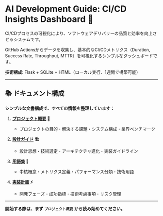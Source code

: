 # AI Development Guide: CI/CD Insights Dashboard 🚀

CI/CDプロセスの可視化により、ソフトウェアデリバリーの品質と効率を向上させるシステムです。

GitHub Actionsからデータを収集し、基本的なCI/CDメトリクス（Duration, Success Rate, Throughput, MTTR）を可視化するシンプルなダッシュボードです。

**技術構成**: Flask + SQLite + HTML（ローカル実行、1週間で構築可能）

---

## 📚 ドキュメント構成

**シンプルな文書構成で、すべての情報を整理しています：**

1. **[プロジェクト概要](project/project-overview.md) 🎯**
   - プロジェクトの目的・解決する課題・システム構成・業界ベンチマーク

2. **[設計ガイド](project/design-guide.md) 🏗️**
   - 設計思想・技術選定・アーキテクチャ進化・実装ガイドライン

3. **[用語集](project/glossary.md) 📖**
   - 中核概念・メトリクス定義・パフォーマンス分類・技術用語

4. **[実装計画](project/implementation-plan.md) ⚡**
   - 開発フェーズ・成功指標・技術考慮事項・リスク管理

---

**開始する際は、まず `プロジェクト概要` から読み始めてください。**
